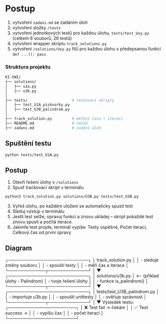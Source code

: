 # Postup

1. vytvoření `zadani.md` se zadáním úloh
2. vytvoření složky `/tests`
3. vytvoření jednotkových testů pro každou úlohu, `tests/test_Uxy.py` (celkem 6 souborů, 26 testů)
4. vytvoření wrapper skriptu `track_solutions.py`
5. vytvoření `/solutions/Uxy.py` filů pro každou úlohu s předepsanou funkcí `def ...(): pass`

### Struktura projektu
```bash
KI-SWI/
├── solutions/                
│   ├── u1a.py                
│   ├── u3b.py                
│
├── tests/                    # testovací skripty
│   ├── test_U1A_piskvorky.py
│   ├── test_U3B_palindrom.py
│
├── track_solution.py         # měření času + iterací
├── README.md                 # návod
├── zadani.md                 # zadání úloh
```

## Spuštění testu
```bash
python tests/test_U1A.py
```
## Postup
1. Otevři řešení úlohy v `/solutions`
2. Spusť trackovací skript v terminálu
```bash
python3 track_solution.py solutions/U3B.py tests/test_U3B.py
```
3. Vyřeš úlohu, po každém uložení se automaticky spustí test
4. Sleduj výstup v terminálu
5. Jestli test selže, opravuj funkci a znovu ukládej – skript pokaždé test znovu spustí a počítá iterace.
6. Jakmile test projde, terminál vypíše: Testy úspěšné, Počet iterací, Celkový čas od první úpravy

## Diagram
┌──────────────────────────┐
│      track_solution.py   │
│  - sleduje změny souboru │
│  - spouští testy         │
│  - měří čas a iterace    │
└────────────┬─────────────┘
             │
             ▼
┌──────────────────────────┐
│   solutions/u3b.py       │   <-- (příklad úlohy - Palindrom)
│  - tvoje řešení úlohy    │
│  - funkce is_palindrom() │
└────────────┬─────────────┘
             │
             ▼
┌──────────────────────────┐
│   tests/test_U3B_palindrom.py │
│  - importuje u3b.py      │
│  - spouští unittesty     │
│  - ověřuje správnost     │
└────────────┬─────────────┘
             │
             ▼
      Výsledek testu:
   ┌──────────────────────┐
   │  ❌ Test fail → čekám │
   │  ✅ Test success →   │
   │     - vypíšu čas     │
   │     - počet iterací  │
   └──────────────────────┘
